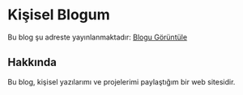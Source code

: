 # Kişisel Blogum

Bu blog şu adreste yayınlanmaktadır: [Blogu Görüntüle](https://acrawal.github.io/Personal-Blog/)

## Hakkında
Bu blog, kişisel yazılarımı ve projelerimi paylaştığım bir web sitesidir.
